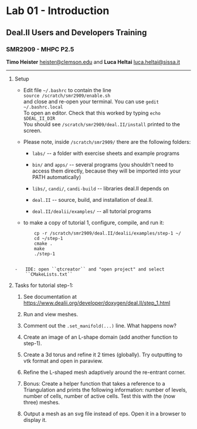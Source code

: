 #  Lab 01 - Introduction
## Deal.II Users and Developers Training 
### SMR2909 - MHPC P2.5

**Timo Heister** <heister@clemson.edu> 
and
**Luca Heltai** <luca.heltai@sissa.it>

* * * * *

1.  Setup

    -   Edit file ``~/.bashrc`` to contain the line\
        ``source /scratch/smr2909/enable.sh``\
        and close and re-open your terminal. You can use
        ``gedit ~/.bashrc.local``\
	To open an editor. Check that this worked by typing ``echo $DEAL_II_DIR``\
	You should see ``/scratch/smr2909/deal.II/install`` printed to the screen.

    -   Please note, inside ``/scratch/smr2909/`` there are the following folders:

    	- ``labs/`` -- a folder with exercise sheets and example programs

        - ``bin/`` and ``apps/`` -- several programs (you shouldn't need to
          access them directly, because they will be imported into your PATH
          automatically)

        - ``libs/``, ``candi/``, ``candi-build`` -- libraries deal.II depends
          on

        - ``deal.II`` -- source, build, and installation of deal.II.

        -   ``deal.II/dealii/examples/`` -- all tutorial programs

    -   to make a copy of tutorial 1, configure, compile, and run it:

    	```
            cp -r /scratch/smr2909/deal.II/dealii/examples/step-1 ~/
            cd ~/step-1
            cmake .
            make
            ./step-1
	```

    -   IDE: open ``qtcreator`` and "open project" and select
        ``CMakeLists.txt``

2.  Tasks for tutorial step-1:

    1.  See documentation at\
        <https://www.dealii.org/developer/doxygen/deal.II/step_1.html>

    2.  Run and view meshes.

    3.  Comment out the ``.set_manifold(...)`` line. What happens now?

    4.  Create an image of an L-shape domain (add another function to
        step-1).

    5.  Create a 3d torus and refine it 2 times (globally). Try
        outputting to vtk format and open in paraview.

    6.  Refine the L-shaped mesh adaptively around the re-entrant
        corner.

    7.  Bonus: Create a helper function that takes a reference to a
        Triangulation and prints the following information: number of
        levels, number of cells, number of active cells. Test this with
        the (now three) meshes.

    8.  Output a mesh as an svg file instead of eps. Open it in a
        browser to display it.


